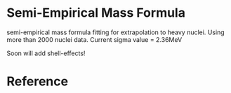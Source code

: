 # Semi-Empirical Mass Formula
 semi-empirical mass formula fitting for extrapolation to heavy nuclei.
 Using more than 2000 nuclei data.
 Current sigma value = 2.36MeV
 
 Soon will add shell-effects!
# Reference
